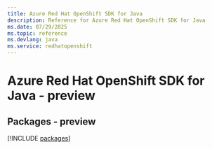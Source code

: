 ```yaml
---
title: Azure Red Hat OpenShift SDK for Java
description: Reference for Azure Red Hat OpenShift SDK for Java
ms.date: 07/29/2025
ms.topic: reference
ms.devlang: java
ms.service: redhatopenshift
---
```

# Azure Red Hat OpenShift SDK for Java - preview
## Packages - preview
[!INCLUDE [packages](red-hat-openshift-index.md)]
